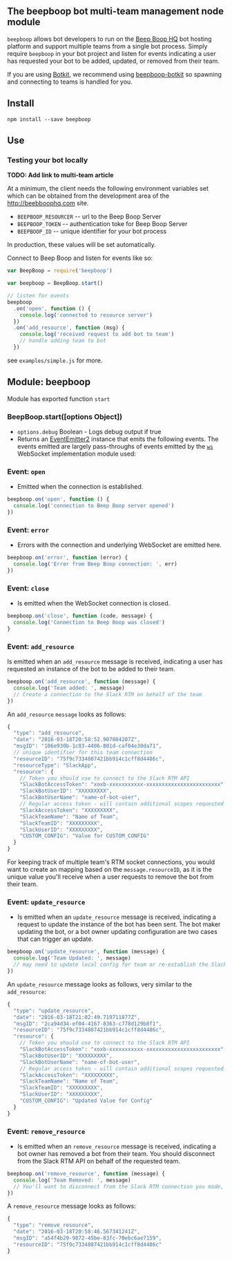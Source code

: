 ## The beepboop bot multi-team management node module

`beepboop` allows bot developers to run on the [Beep Boop HQ](https://beepboophq.com) bot hosting platform and support multiple teams from a single bot process. Simply require `beepboop` in your bot project and listen for events indicating a user has requested your bot to be added, updated, or removed from their team.

If you are using [Botkit](http://github.com/howdyai/botkit), we recommend using [beepboop-botkit](http://github.com/BeepBoopHQ/beepboop-botkit) so spawning and connecting to teams is handled for you.

## Install
`npm install --save beepboop`

## Use

### Testing your bot locally
**TODO: Add link to multi-team article**

At a minimum, the client needs the following environment variables set which can be obtained from the development area of the http://beebboophq.com site.

  * `BEEPBOOP_RESOURCER` -- url to the Beep Boop Server
  * `BEEPBOOP_TOKEN` -- authentication toke for Beep Boop Server
  * `BEEPBOOP_ID` -- unique identifier for your bot process

In production, these values will be set automatically.

Connect to Beep Boop and listen for events like so:


```javascript
var BeepBoop = require('beepboop')

var beepboop = BeepBoop.start()

// listen for events
beepboop
  .on('open', function () {
    console.log('connected to resource server')
  })
  .on('add_resource', function (msg) {
    console.log('received request to add bot to team')
    // handle adding team to bot
  })
```

see `examples/simple.js` for more.

## Module: beepboop

Module has exported function `start`

### BeepBoop.start([options Object])
* `options.debug` Boolean - Logs debug output if true
* Returns an [EventEmitter2](https://github.com/asyncly/EventEmitter2) instance that emits the following events.  The events emitted are largely pass-throughs of events emitted by the [`ws`](https://github.com/websockets/ws)  WebSocket implementation module used:

### Event: `open`
* Emitted when the connection is established.

```javascript
beepboop.on('open', function () {
  console.log('connection to Beep Boop server opened')
})
```

### Event: `error`

* Errors with the connection and underlying WebSocket are emitted here.

```javascript
beepboop.on('error', function (error) {
  console.log('Error from Beep Boop connection: ', err)
})
```

### Event: `close`

* Is emitted when the WebSocket connection is closed.

```javascript
beepboop.on('close', function (code, message) {
  console.log('Connection to Beep Boop was closed')
}
```

### Event: `add_resource`

Is emitted when an `add_resource` message is received, indicating a user has requested an instance of the bot to be added to their team.

```javascript
beepboop.on('add_resource', function (message) {
  console.log('Team added: ', message)
  // Create a connection to the Slack RTM on behalf of the team
})
```

An `add_resource` `message` looks as follows:

```javascript
{
  "type": "add_resource",
  "date": "2016-03-18T20:58:52.907804207Z",
  "msgID": "106e930b-1c83-4406-801d-caf04e30da71",
  // unique identifier for this team connection
  "resourceID": "75f9c7334807421bb914c1cff8d4486c",
  "resourceType": "SlackApp",
  "resource": {
    // Token you should use to connect to the Slack RTM API
    "SlackBotAccessToken": "xoxb-xxxxxxxxxxx-xxxxxxxxxxxxxxxxxxxxxxxx",
    "SlackBotUserID": "XXXXXXXXX",
    "SlackBotUserName": "name-of-bot-user",
    // Regular access token - will contain additional scopes requested
    "SlackAccessToken": "XXXXXXXXX",
    "SlackTeamName": "Name of Team",
    "SlackTeamID": "XXXXXXXXX",
    "SlackUserID": "XXXXXXXXX",
    "CUSTOM_CONFIG": "Value for CUSTOM_CONFIG"
  }
}
```

For keeping track of multiple team's RTM socket connections, you would want to create an mapping based on the `message.resourceID`, as it is the unique value you'll receive when a user requests to remove the bot from their team.


### Event: `update_resource`

* Is emitted when an `update_resource` message is received, indicating a request to update the instance of the bot has been sent. The bot maker updating the bot, or a bot owner updating configuration are two cases that can trigger an update.

```javascript
beepboop.on('update_resource', function (message) {
  console.log('Team Updated: ', message)
  // may need to update local config for team or re-establish the Slack RTM connection
})
```

An `update_resource` message looks as follows, very similar to the `add_resource`:

```javascript
{
  "type": "update_resource",
  "date": "2016-03-18T21:02:49.719711877Z",
  "msgID": "2ca94d34-ef04-4167-8363-c778d129b8f1",
  "resourceID": "75f9c7334807421bb914c1cff8d4486c",
  "resource": {
    // Token you should use to connect to the Slack RTM API
    "SlackBotAccessToken": "xoxb-xxxxxxxxxxx-xxxxxxxxxxxxxxxxxxxxxxxx",
    "SlackBotUserID": "XXXXXXXXX",
    "SlackBotUserName": "name-of-bot-user",
    // Regular access token - will contain additional scopes requested
    "SlackAccessToken": "XXXXXXXXX",
    "SlackTeamName": "Name of Team",
    "SlackTeamID": "XXXXXXXXX",
    "SlackUserID": "XXXXXXXXX",
    "CUSTOM_CONFIG": "Updated Value for Config"
  }
}
```

### Event: `remove_resource`

* Is emitted when an `remove_resource` message is received, indicating a bot owner has removed a bot from their team.  You should disconnect from the Slack RTM API on behalf of the requested team.

```javascript
beepboop.on('remove_resource', function (message) {
  console.log('Team Removed: ', message)
  // You'll want to disconnect from the Slack RTM connection you made, and perform any cleanup needed
})
```

A `remove_resource` message looks as follows:

```javascript
{
  "type": "remove_resource",
  "date": "2016-03-18T20:58:46.567341241Z",
  "msgID": "a54f4b29-9872-45be-83fc-70ebc6ae7159",
  "resourceID": "75f9c7334807421bb914c1cff8d4486c"
}
```
